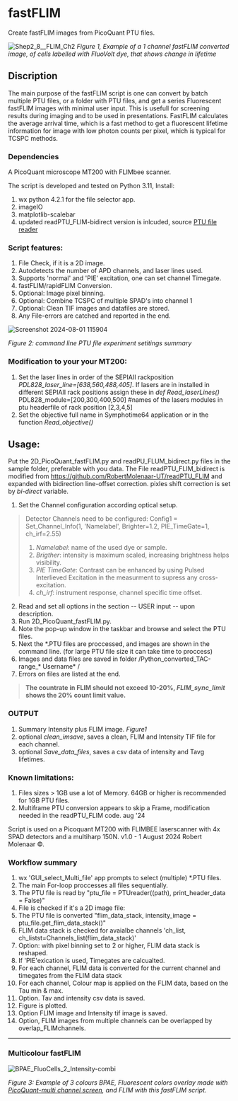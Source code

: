 # fastFLIM
Create fastFLIM images from PicoQuant PTU files.

![Shep2_8__FLIM_Ch2](https://github.com/user-attachments/assets/e0e79cfb-ae82-4749-bbf3-0a56ec9524e6)
*Figure 1, Example of a 1 channel fastFLIM converted image, of cells labelled with FluoVolt dye, that shows change in lifetime*

## Discription
The main purpose of the fastFLIM script is one can convert by batch multiple PTU files, or a folder with PTU files, and get a series Fluorescent fastFLIM images with minimal user input. This is usefull for screening results during imaging and to be used in presentations. FastFLIM calculates the average arrival time, which is a fast method to get a fluorescent lifetime information for image with low photon counts per pixel, which is typical for TCSPC methods. 

### Dependencies
A PicoQuant microscope MT200 with FLIMbee scanner. 

The script is developed and tested on Python 3.11, Install:
1. wx python 4.2.1 for the file selector app.
2. imageIO
3. matplotlib-scalebar 
4. updated readPTU_FLIM-bidirect version is inlcuded, source [PTU file reader](https://github.com/RobertMolenaar-UT/readPTU_FLIM) 

### Script features:  
1. File Check, if it is a 2D  image.
2. Autodetects the number of APD channels, and laser lines used. 
3. Supports 'normal' and 'PIE' excitation, one can set channel Timegate.
4. fastFLIM/rapidFLIM Conversion.
5. Optional: Image pixel binning.
6. Optional: Combine TCSPC of multiple SPAD's into channel 1
7. Optional: Clean TIF images and datafiles are stored.
8. Any File-errors are catched and reported in the end.

![Screenshot 2024-08-01 115904](https://github.com/user-attachments/assets/d5c1737b-26cc-4bff-8c75-d49b447a3d44)

*Figure 2: command line PTU file experiment setitings summary*

### Modification to your your MT200:

1.  Set the laser lines in order of the SEPIAII rackposition *PDL828_laser_line=[638,560,488,405]*. If lasers are in installed in different SEPIAII rack positions assign these in *def Read_laserLines()*  PDL828_module=[200,300,400,500]  #names of the lasers modules in ptu headerfile of rack position [2,3,4,5] 	
2.  Set the objective full name in Symphotime64 application or in the function *Read_objective()*

## Usage: 

Put the 2D_PicoQuant_fastFLIM.py and readPU_FLUM_bidirect.py files in the sample folder, preferable with you data. The File readPTU_FLIM_bidirect is modified from https://github.com/RobertMolenaar-UT/readPTU_FLIM and expanded with bidirection line-offset correction. pixles shift correction is set by *bi-direct* variable.

1. Set the Channel configuration according optical setup.

>Detector Channels need to be configured:
Config1 = Set_Channel_Info(1,
			   'Namelabel',
			   Brighter=1.2,
			   PIE_TimeGate=1,
			   ch_irf=2.55)
>1. *Namelabel*: name of the used dye or sample.
>2. *Brigther*: 	intensity is maximum scaled, increasing brightness helps visibility.
>3. *PIE TimeGate*: Contrast can be enhanced by using Pulsed Interlieved Excitation in the measurment to supress any cross-excitation. 
>4. *ch_irf*: instrument response, channel specific time offset.
	
2. Read and set all options in the section -- USER input --  upon description.
3. Run 2D_PicoQuant_fastFLIM.py.
4. Note the pop-up window in the taskbar and browse and select the PTU files.
5. Next the *.PTU files are proccessed, and images are shown in the command line. (for large PTU file size it can take time to proccess)
6. Images and data files are saved in folder /Python_converted_TAC-range_* Username* /
7. Errors on files are listed at the end.

>**The countrate in FLIM should not exceed 10-20%, *FLIM_sync_limit* shows the 20% count limit value.**

### OUTPUT

1. Summary Intensity plus FLIM image. *Figure1*
2. optional *clean_imsave*, saves a clean, FLIM and Intensity TIF file for each channel.
3. optional *Save_data_files*, saves a csv data of intensity and Tavg lifetimes.



### Known limitations: 

1. Files sizes > 1GB use a lot of Memory. 64GB or higher is recommended for 1GB PTU files. 
2. Multiframe PTU conversion appears to skip a Frame, modification needed in the readPTU_FLIM code. aug '24

Script is used on a Picoquant MT200 with FLIMBEE laserscanner with 4x SPAD detectors and a multiharp 150N.
v1.0 - 1 August 2024 Robert Molenaar ©.



### Workflow summary
 
1.  wx 'GUI_select_Multi_file' app prompts to select (multiple) *.PTU files. 
2.  The main For-loop proccesses all files sequentially.
3.  The PTU file is read by "ptu_file  = PTUreader((path), print_header_data = False)"
4.  File is checked if it's a 2D image file:
5.  The PTU file is converted "flim_data_stack, intensity_image = ptu_file.get_flim_data_stack()"
6.  FLIM data stack is checked for avaialbe channels 'ch_list, ch_listst=Channels_list(flim_data_stack)'
7.  Option: with pixel binning set to 2 or higher, FLIM data stack is reshaped.
8.  If 'PIE'exication is used, Timegates are calcualted.
9.  For each channel, FLIM data is converted for the current channel and timegates from the FLIM data stack
10. For each channel, Colour map is applied on the FLIM data, based on the Tau min & max.
11. Option. Tav and intensity csv data is saved.
12. Figure is plotted.
13. Option  FLIM image and Intensity tif image is saved.
14. Option, FLIM images from multiple channels can be overlapped by overlap_FLIMchannels.
---
### Multicolour fastFLIM

![BPAE_FluoCells_2_Intensity-combi](https://github.com/user-attachments/assets/3bc7ef2d-39e6-474c-a55f-072f75c9a33d)

*Figure 3: Example of 3 colours BPAE, Fluorescent colors overlay made with [PicoQuant-multi channel screen](https://github.com/RobertMolenaar-UT/PicoQuant-multi_channel_screen), and FLIM with this fastFLIM script.*



